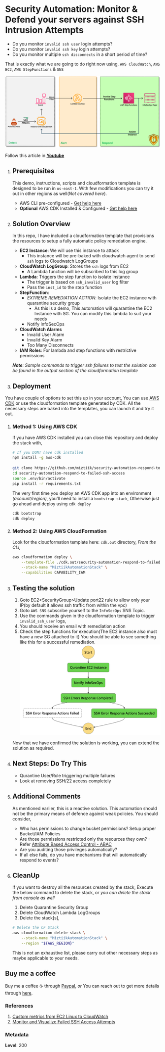 
# Security Automation: Monitor & Defend your servers against SSH Intrusion Attempts

- Do you monitor `invalid ssh user` login attempts?
- Do you monitor `invalid ssh key` login attempts?
- Do you monitor multiple `ssh disconnects` in a short period of time?

That is exactly what we are going to do right now using, `AWS CloudWatch`, `AWS EC2`, `AWS StepFunctions` & `SNS`

  ![Miztiik AWS Security Automation: Remediate Unintended S3 Object ACLs](images/security_automation_respond_to_failed_ssh_access_architecture.png)

  Follow this article in **[Youtube](https://www.youtube.com/c/ValaxyTechnologies)**


1. ## Prerequisites

    This demo, instructions, scripts and cloudformation template is designed to be run in `us-east-1`. With few modifications you can try it out in other regions as well(_Not covered here_).

    - AWS CLI pre-configured - [Get help here](https://youtu.be/TPyyfmQte0U)
    - **Optional** AWS CDK Installed & Configured - [Get help here](https://www.youtube.com/watch?v=MKwxpszw0Rc)

1. ## Solution Overview

    In this repo, I have included a cloudformation template that provisions the resources to setup a fully automatic policy remedation engine.

    - **EC2 Instance**: We will use this instance to attack
        - This instance will be pre-baked with cloudwatch agent to send `ssh` logs to Cloudwatch LogGroups
    - **CloudWatch LogGroup**: Stores the `ssh` logs from EC2
        - A Lambda function will be subscribed to this log group
    - **Lambda**: Triggers the step function to isolate instance
        - The trigger is based on `ssh_invalid_user` log filter
        - Pass the `inst_id` to the step function
    - **StepFunction**:
        - *EXTREME REMEDIATION ACTION*: Isolate the EC2 instance with quarantine security group
            - As this is a demo, This automation will quarantine the EC2 Instance with SG. You can modify this lambda to suit your needs
        - Notify InfoSecOps
    - **CloudWatch Alarms**
        - Invalid User Alarm
        - Invalid Key Alarm
        - Too Many Disconnects
    - **IAM Roles**: For lambda and step functions with restrictive permissions

    _**Note**: Sample commands to trigger ssh failures to test the solution can be found in the output section of the cloudformation template_

1. ## Deployment

  You have couple of options to set this up in your account, You can use [AWS CDK](https://www.youtube.com/watch?v=MKwxpszw0Rc) or use the cloudformation template generated by CDK. All the necessary steps are baked into the templates, you can launch it and try it out.

  1. ### Method 1: Using AWS CDK

      If you have AWS CDK installed you can close this repository and deploy the stack with,

        ```sh
        # If you DONT have cdk installed
        npm install -g aws-cdk

        git clone https://github.com/miztiik/security-automation-respond-to-failed-ssh-access.git
        cd security-automation-respond-to-failed-ssh-access
        source .env/bin/activate
        pip install -r requirements.txt
        ```

      The very first time you deploy an AWS CDK app into an environment _(account/region)_, you’ll need to install a `bootstrap stack`, Otherwise just go ahead and deploy using `cdk deploy`

        ```sh
        cdk bootstrap
        cdk deploy
        ```

  1. ### Method 2: Using AWS CloudFormation

      Look for the cloudformation template here: `cdk.out` directory, _From the CLI,_

        ```sh
        aws cloudformation deploy \
            --template-file ./cdk.out/security-automation-respond-to-failed-ssh-access.template.json \
            --stack-name "MiztiikAutomationStack" \
            --capabilities CAPABILITY_IAM
        ```

1. ## Testing the solution

    1. Goto EC2>SecurityGroup>Update port22 rule to allow only your IP(by default it allows ssh traffic from within the vpc)
    1. Goto `AWS SNS` subscribe yourself to the `InfoSecOps` SNS Topic.
    1. Use the commands given in the cloudformation template to trigger `invalid_ssh_user` logs,
    1. You should receive an email with remediation action
    1. Check the step functions for execution(The EC2 instance also must have a new SG attached to it)
        You should be able to see something like this for a successful remediation.
    ![miztiik_security_automation_remediate_weak_s3_policy](images/security_automation_respond_to_failed_ssh_access_success.png)

    Now that we have confirmed the solution is working, you can extend the solution as required.

1. ## Next Steps: Do Try This

    - Qurantine User/Role triggering multiple failures
    - Look at removing SSH/22 access completely

1. ## Additional Comments

    As mentioned earlier, this is a reactive solution. This automation should not be the primary means of defence against weak policies. You should consider,

    - Who has permissions to change bucket permissions? Setup proper Bucket/IAM Policies
    - Are those permissions restricted only the resources they own? - Refer [Attribute Based Access Control - ABAC](https://github.com/miztiik/attribute-based-access-control-ec2)
    - Are you auditing those privileges automatically?
    - If all else fails, do you have mechanisms that will automatically respond to events?

1. ## CleanUp

    If you want to destroy all the resources created by the stack, Execute the below command to delete the stack, or _you can delete the stack from console as well_

    1. Delete Quarantine Security Group
    1. Delete CloudWatch Lambda LogGroups
    1. Delete the stack[s],

    ```bash
    # Delete the CF Stack
    aws cloudformation delete-stack \
        --stack-name "MiztiikAutomationStack" \
        --region "${AWS_REGION}"
    ```

    This is not an exhaustive list, please carry out other necessary steps as maybe applicable to your needs.

## Buy me a coffee

Buy me a coffee ☕ through [Paypal](https://paypal.me/valaxy), _or_ You can reach out to get more details through [here](https://youtube.com/c/valaxytechnologies/about).

### References

1. [Custom metrics from EC2 Linux to CloudWatch](https://aws.amazon.com/premiumsupport/knowledge-center/cloudwatch-custom-metrics/)
1. [Monitor and Visualize Failed SSH Access Attempts](https://aws.amazon.com/blogs/security/how-to-monitor-and-visualize-failed-ssh-access-attempts-to-amazon-ec2-linux-instances/)

### Metadata

**Level**: 200
